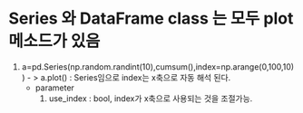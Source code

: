 # Series 와 DataFrame class 는 모두 plot 메소드가 있음

1. a=pd.Series(np.random.randint(10),cumsum(),index=np.arange(0,100,10)) - > a.plot() : Series임으로 index는 x축으로 자동 해석 된다.
    - parameter
        1. use_index : bool, index가 x축으로 사용되는 것을 조절가능.